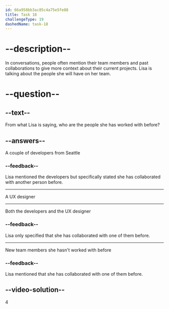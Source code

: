 ```yaml
---
id: 66a958bb3ac85c4a75e5fe88
title: Task 18
challengeType: 19
dashedName: task-18
---
```


<!--
AUDIO REFERENCE:
Bob: Interesting! Who’s on your team?
Lisa: A couple of developers from our branch in Seattle, and a UX designer I've collaborated with before.
-->

# --description--

In conversations, people often mention their team members and past collaborations to give more context about their current projects. Lisa is talking about the people she will have on her team.

# --question--

## --text--

From what Lisa is saying, who are the people she has worked with before?

## --answers--

A couple of developers from Seattle

### --feedback--

Lisa mentioned the developers but specifically stated she has collaborated with another person before.

---

A UX designer

---

Both the developers and the UX designer

### --feedback--

Lisa only specified that she has collaborated with one of them before.

---

New team members she hasn't worked with before

### --feedback--

Lisa mentioned that she has collaborated with one of them before.

## --video-solution--

4
